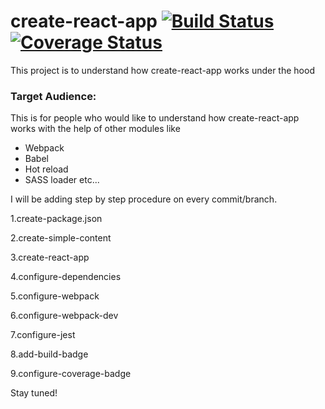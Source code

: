 # create-react-app [![Build Status](https://travis-ci.org/hisivasankar/learn-create-react-app.svg?branch=master)](https://travis-ci.org/hisivasankar/learn-create-react-app) [![Coverage Status](https://coveralls.io/repos/github/hisivasankar/learn-create-react-app/badge.svg?branch=master)](https://coveralls.io/github/hisivasankar/learn-create-react-app?branch=master)

 This project is to understand how create-react-app works under the hood

### Target Audience:

This is for people who would like to understand how create-react-app works with the help of other modules
like 
* Webpack
* Babel
* Hot reload
* SASS loader etc...

I will be adding step by step procedure on every commit/branch.

1.create-package.json

2.create-simple-content

3.create-react-app

4.configure-dependencies

5.configure-webpack

6.configure-webpack-dev

7.configure-jest

8.add-build-badge

9.configure-coverage-badge

Stay tuned!
